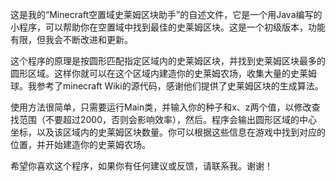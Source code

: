 这是我的“Minecraft空置域史莱姆区块助手”的自述文件，它是一个用Java编写的小程序，可以帮助你在空置域中找到最佳的史莱姆区块。这是一个初级版本，功能有限，但我会不断改进和更新。

这个程序的原理是按圆形匹配指定区域内的史莱姆区块，并找到史莱姆区块最多的圆形区域。这样你就可以在这个区域内建造你的史莱姆农场，收集大量的史莱姆球。我参考了minecraft Wiki的源代码，感谢他们提供了史莱姆区块的生成算法。

使用方法很简单，只需要运行Main类，并输入你的种子和x、z两个值，以修改查找范围（不要超过2000，否则会影响效率），然后。程序会输出圆形区域的中心坐标，以及该区域内的史莱姆区块数量。你可以根据这些信息在游戏中找到对应的位置，并开始建造你的史莱姆农场。

希望你喜欢这个程序，如果你有任何建议或反馈，请联系我。谢谢！
